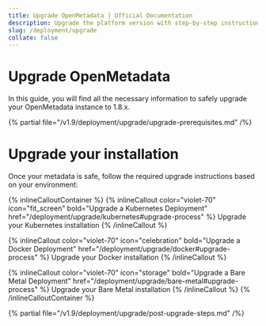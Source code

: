 ```yaml
---
title: Upgrade OpenMetadata | Official Documentation
description: Upgrade the platform version with step-by-step instructions on migration, compatibility, and new feature adoption.
slug: /deployment/upgrade
collate: false
---
```


# Upgrade OpenMetadata

In this guide, you will find all the necessary information to safely upgrade your OpenMetadata instance to 1.8.x.

{% partial file="/v1.9/deployment/upgrade/upgrade-prerequisites.md" /%}

# Upgrade your installation

Once your metadata is safe, follow the required upgrade instructions based on your environment:

{% inlineCalloutContainer %}
  {% inlineCallout
    color="violet-70"
    icon="fit_screen"
    bold="Upgrade a Kubernetes Deployment"
    href="/deployment/upgrade/kubernetes#upgrade-process" %}
      Upgrade your Kubernetes installation
  {% /inlineCallout %}

  {% inlineCallout
    color="violet-70"
    icon="celebration"
    bold="Upgrade a Docker Deployment"
    href="/deployment/upgrade/docker#upgrade-process" %}
      Upgrade your Docker installation
  {% /inlineCallout %}

  {% inlineCallout
    color="violet-70"
    icon="storage"
    bold="Upgrade a Bare Metal Deployment"
    href="/deployment/upgrade/bare-metal#upgrade-process" %}
      Upgrade your Bare Metal installation
  {% /inlineCallout %}
{% /inlineCalloutContainer %}

{% partial file="/v1.9/deployment/upgrade/post-upgrade-steps.md" /%}
